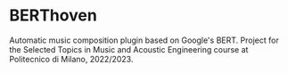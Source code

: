 # BERThoven
Automatic music composition plugin based on Google's BERT. Project for the Selected Topics in Music and Acoustic Engineering course at Politecnico di Milano, 2022/2023.
